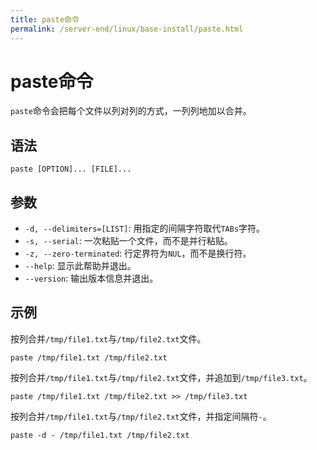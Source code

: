 ```yaml
---
title: paste命令
permalink: /server-end/linux/base-install/paste.html
---
```


# paste命令

`paste`命令会把每个文件以列对列的方式，一列列地加以合并。

## 语法

```shell
paste [OPTION]... [FILE]...
```

## 参数

- `-d, --delimiters=[LIST]`: 用指定的间隔字符取代`TABs`字符。
- `-s, --serial`: 一次粘贴一个文件，而不是并行粘贴。
- `-z, --zero-terminated`: 行定界符为`NUL`，而不是换行符。
- `--help`: 显示此帮助并退出。
- `--version`: 输出版本信息并退出。

## 示例

按列合并`/tmp/file1.txt`与`/tmp/file2.txt`文件。

```shell
paste /tmp/file1.txt /tmp/file2.txt
```

按列合并`/tmp/file1.txt`与`/tmp/file2.txt`文件，并追加到`/tmp/file3.txt`。

```shell
paste /tmp/file1.txt /tmp/file2.txt >> /tmp/file3.txt
```

按列合并`/tmp/file1.txt`与`/tmp/file2.txt`文件，并指定间隔符`-`。

```shell
paste -d - /tmp/file1.txt /tmp/file2.txt
```
